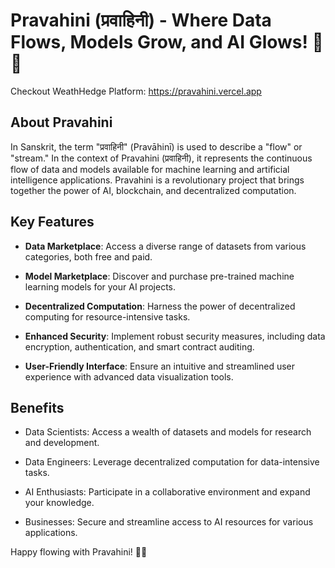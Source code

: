 # Pravahini (प्रवाहिनी) - Where Data Flows, Models Grow, and AI Glows! 🌊🤖

Checkout WeathHedge Platform: https://pravahini.vercel.app

## About Pravahini

In Sanskrit, the term "प्रवाहिनी" (Pravāhinī) is used to describe a "flow" or "stream." In the context of Pravahini (प्रवाहिनी), it represents the continuous flow of data and models available for machine learning and artificial intelligence applications. Pravahini is a revolutionary project that brings together the power of AI, blockchain, and decentralized computation.

## Key Features

- **Data Marketplace**: Access a diverse range of datasets from various categories, both free and paid.

- **Model Marketplace**: Discover and purchase pre-trained machine learning models for your AI projects.

- **Decentralized Computation**: Harness the power of decentralized computing for resource-intensive tasks.

- **Enhanced Security**: Implement robust security measures, including data encryption, authentication, and smart contract auditing.

- **User-Friendly Interface**: Ensure an intuitive and streamlined user experience with advanced data visualization tools.


## Benefits

- Data Scientists: Access a wealth of datasets and models for research and development.

- Data Engineers: Leverage decentralized computation for data-intensive tasks.

- AI Enthusiasts: Participate in a collaborative environment and expand your knowledge.

- Businesses: Secure and streamline access to AI resources for various applications.



Happy flowing with Pravahini! 🌊🤖
